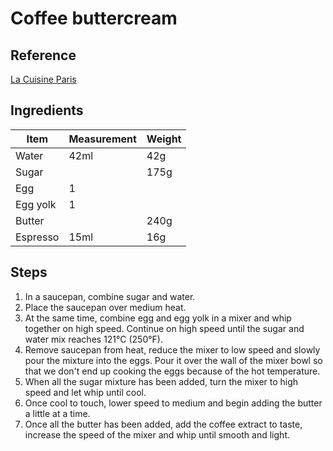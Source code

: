 # Coffee buttercream

## Reference

[La Cuisine Paris](https://lacuisineparis.com/paris-baking-pastry-classes/macarons-1)

## Ingredients

| Item | Measurement | Weight |
| --- | --- | --- |
| Water | 42ml | 42g |
| Sugar | | 175g |
| Egg | 1 | |
| Egg yolk | 1 | |
| Butter | | 240g |
| Espresso | 15ml | 16g |

## Steps

1. In a saucepan, combine sugar and water.
2. Place the saucepan over medium heat.
3. At the same time, combine egg and egg yolk in a mixer and whip together on high speed. Continue on high speed until the sugar and water mix reaches 121°C (250°F).
4. Remove saucepan from heat, reduce the mixer to low speed and slowly pour the mixture into the eggs. Pour it over the wall of the mixer bowl so that we don't end up cooking the eggs because of the hot temperature.
5. When all the sugar mixture has been added, turn the mixer to high speed and let whip until cool.
6. Once cool to touch, lower speed to medium and begin adding the butter a little at a time.
7. Once all the butter has been added, add the coffee extract to taste, increase the speed of the mixer and whip until smooth and light.
